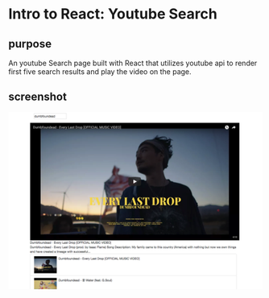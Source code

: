# Intro to React: Youtube Search

## purpose
An youtube Search page built with React that utilizes youtube api to render first five search results and play the video on the page.

## screenshot
![](https://raw.githubusercontent.com/floydchenchen/pictures/master/Screen%20Shot%202018-04-13%20at%2010.13.04%20AM.png)


